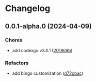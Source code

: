 # Changelog

## 0.0.1-alpha.0 (2024-04-09)

### Chores

- add codexgo v3.0.1 ([201869b](https://github.com/bastean/bingo/commit/201869b78d7af0eccb1ab2aad3529af86f77c3b9))

### Refactors

- add bingo customization ([d72cbac](https://github.com/bastean/bingo/commit/d72cbacd0a22dc7fa433d65da636b156f2ba89dc))
